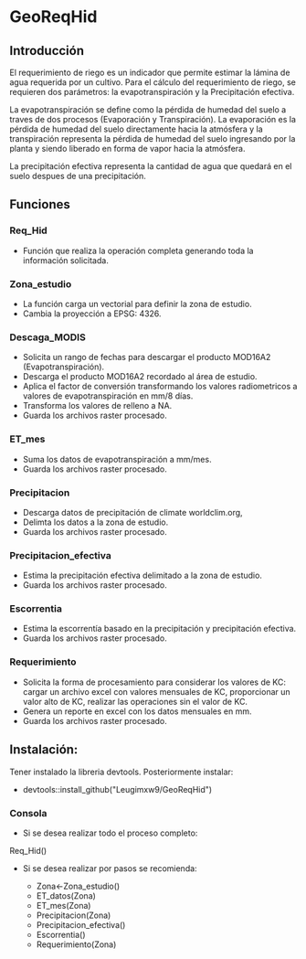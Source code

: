 # GeoReqHid

## Introducción

El requerimiento de riego es un indicador que permite estimar la lámina de agua requerida por un cultivo. Para el cálculo del requerimiento de riego, se requieren dos parámetros: la evapotranspiración y la Precipitación efectiva.

La evapotranspiración se define como la pérdida de humedad del suelo a traves de dos procesos (Evaporación y Transpiración). La evaporación es la pérdida de humedad del suelo directamente hacia la atmósfera y la transpiración representa la pérdida de humedad del suelo ingresando por la planta y siendo liberado en forma de vapor hacia la atmósfera. 

La precipitación efectiva representa la cantidad de agua que quedará en el suelo despues de una precipitación.  

## Funciones

### Req_Hid
- Función que realiza la operación completa generando toda la información solicitada.

### Zona_estudio
 - La función carga un vectorial para definir la zona de estudio. 
 - Cambia la proyección a EPSG: 4326.
 
### Descaga_MODIS
- Solicita un rango de fechas para descargar el producto MOD16A2 (Evapotranspiración).
- Descarga el producto MOD16A2 recordado al área de estudio.
- Aplica el factor de conversión transformando los valores radiometricos a valores de evapotranspiración en mm/8 días.
- Transforma los valores de relleno a NA. 
- Guarda los archivos raster procesado.

### ET_mes
- Suma los datos de evapotranspiración a mm/mes.
- Guarda los archivos raster procesado.

### Precipitacion
- Descarga datos de precipitación de climate worldclim.org,
- Delimta los datos a la zona de estudio.
- Guarda los archivos raster procesado.

### Precipitacion_efectiva
- Estima la precipitación efectiva delimitado a la zona de estudio.
- Guarda los archivos raster procesado.

### Escorrentia
- Estima la escorrentía basado en la precipitación y precipitación efectiva.
- Guarda los archivos raster procesado.

### Requerimiento
- Solicita la forma de procesamiento para considerar los valores de KC: cargar un archivo excel con valores mensuales de KC, proporcionar un valor alto de KC, realizar las operaciones sin el valor de KC.
- Genera un reporte en excel con los datos mensuales en mm.
- Guarda los archivos raster procesado.


## Instalación:

Tener instalado la libreria devtools. Posteriormente instalar: 

- devtools::install_github("Leugimxw9/GeoReqHid")



### Consola

- Si se desea realizar todo el proceso completo:

 Req_Hid()
 
- Si se desea realizar por pasos se recomienda:

  - Zona<-Zona_estudio()
  - ET_datos(Zona)
  - ET_mes(Zona)
  - Precipitacion(Zona)
  - Precipitacion_efectiva()
  - Escorrentia()
  - Requerimiento(Zona)
  
